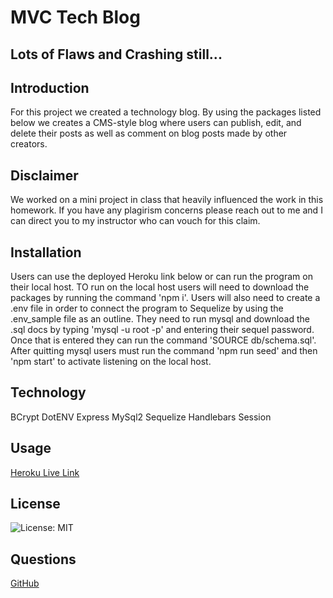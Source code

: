 # MVC Tech Blog

## Lots of Flaws and Crashing still...

## Introduction 
For this project we created a technology blog. By using the packages listed below we creates a CMS-style blog where users can publish, edit, and delete their posts as well as comment on blog posts made by other creators. 

## Disclaimer
We worked on a mini project in class that heavily influenced the work in this homework. If you have any plagirism concerns please reach out to me and I can direct you to my instructor who can vouch for this claim. 

## Installation
Users can use the deployed Heroku link below or can run the program on their local host. TO run on the local host users will need to download the packages by running the command 'npm i'. Users will also need to create a .env file in order to connect the program to Sequelize by using the .env_sample file as an outline. They need to run mysql and download the .sql docs by typing 'mysql -u root -p' and entering their sequel password. Once that is entered they can run the command 'SOURCE db/schema.sql'. After quitting mysql users must run the command 'npm run seed' and then 'npm start' to activate listening on the local host. 

## Technology
BCrypt
DotENV
Express
MySql2
Sequelize
Handlebars
Session

## Usage 
[Heroku Live Link](https://ancient-depths-34538.herokuapp.com/)

## License 

![License: MIT](https://img.shields.io/badge/License-MIT-yellow.svg)

## Questions

[GitHub](https://github.com/hannahcallison)